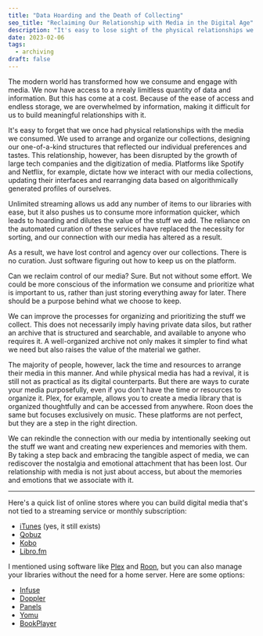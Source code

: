 ```yaml
---
title: "Data Hoarding and the Death of Collecting"
seo_title: "Reclaiming Our Relationship with Media in the Digital Age"
description: "It's easy to lose sight of the physical relationships we once had with the media we consume in the digital age. The ease with which we can collect and store data has altered our relationship with media and how we organize it. We can reclaim this relationship by developing better systems for organizing and prioritizing information."
date: 2023-02-06
tags:
  - archiving
draft: false
---
```


The modern world has transformed how we consume and engage with media. We now have access to a nrealy limitless quantity of data and information. But this has come at a cost. Because of the ease of access and endless storage, we are overwhelmed by information, making it difficult for us to build meaningful relationships with it.

It's easy to forget that we once had physical relationships with the media we consumed. We used to arrange and organize our collections, designing our one-of-a-kind structures that reflected our individual preferences and tastes. This relationship, however, has been disrupted by the growth of large tech companies and the digitization of media. Platforms like Spotify and Netflix, for example, dictate how we interact with our media collections, updating their interfaces and rearranging data based on algorithmically generated profiles of ourselves.

Unlimited streaming allows us add any number of items to our libraries with ease, but it also pushes us to consume more information quicker, which leads to hoarding and dilutes the value of the stuff we add. The reliance on the automated curation of these services have replaced the necessity for sorting, and our connection with our media has altered as a result.

As a result, we have lost control and agency over our collections. There is no curation. Just software figuring out how to keep us on the platform.

Can we reclaim control of our media? Sure. But not without some effort. We could be more conscious of the information we consume and prioritize what is important to us, rather than just storing everything away for later. There should be a purpose behind what we choose to keep.

We can improve the processes for organizing and prioritizing the stuff we collect. This does not necessarily imply having private data silos, but rather an archive that is structured and searchable, and available to anyone who requires it. A well-organized archive not only makes it simpler to find what we need but also raises the value of the material we gather.

The majority of people, however, lack the time and resources to arrange their media in this manner. And while physical media has had a revival, it is still not as practical as its digital counterparts. But there are ways to curate your media purposefully, even if you don't have the time or resources to organize it. Plex, for example, allows you to create a media library that is organized thoughtfully and can be accessed from anywhere. Roon does the same but focuses exclusively on music. These platforms are not perfect, but they are a step in the right direction.

We can rekindle the connection with our media by intentionally seeking out the stuff we want and creating new experiences and memories with them. By taking a step back and embracing the tangible aspect of media, we can rediscover the nostalgia and emotional attachment that has been lost. Our relationship with media is not just about access, but about the memories and emotions that we associate with it.

---

Here's a quick list of online stores where you can build digital media that's not tied to a streaming service or monthly subscription:

- [iTunes](https://apps.apple.com/app/id915061235) (yes, it still exists)
- [Qobuz](https://www.qobuz.com/us-en/shop)
- [Kobo](https://www.kobo.com/us/en/ebooks)
- [Libro.fm](https://libro.fm)

I mentioned using software like [Plex](https://www.plex.tv) and [Roon](https://roonlabs.com), but you can also manage your libraries without the need for a home server. Here are some options:

- [Infuse](https://apps.apple.com/app/id1136220934)
- [Doppler](https://apps.apple.com/app/id1468459747)
- [Panels](https://apps.apple.com/app/id1236567663)
- [Yomu](https://apps.apple.com/app/id562211012)
- [BookPlayer](https://apps.apple.com/app/id1138219998)